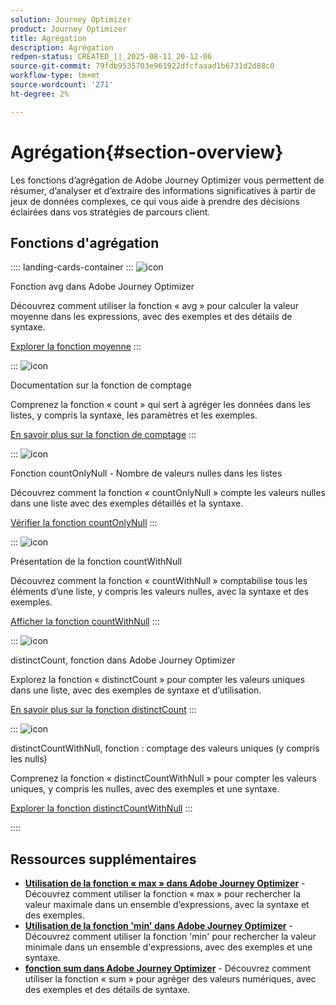 ```yaml
---
solution: Journey Optimizer
product: Journey Optimizer
title: Agrégation
description: Agrégation
redpen-status: CREATED_||_2025-08-11_20-12-06
source-git-commit: 79fdb9535703e961922dfcfaaad1b6731d2d88c0
workflow-type: tm+mt
source-wordcount: '271'
ht-degree: 2%

---
```



# Agrégation{#section-overview}

Les fonctions d’agrégation de Adobe Journey Optimizer vous permettent de résumer, d’analyser et d’extraire des informations significatives à partir de jeux de données complexes, ce qui vous aide à prendre des décisions éclairées dans vos stratégies de parcours client.

## Fonctions d&#39;agrégation

:::: landing-cards-container
:::
![icon](https://cdn.experienceleague.adobe.com/icons/code-branch.svg)

Fonction avg dans Adobe Journey Optimizer

Découvrez comment utiliser la fonction « avg » pour calculer la valeur moyenne dans les expressions, avec des exemples et des détails de syntaxe.

[Explorer la fonction moyenne](../using/building-journeys/functions/functionavg.md)
:::

:::
![icon](https://cdn.experienceleague.adobe.com/icons/code-branch.svg)

Documentation sur la fonction de comptage

Comprenez la fonction « count » qui sert à agréger les données dans les listes, y compris la syntaxe, les paramètres et les exemples.

[En savoir plus sur la fonction de comptage](../using/building-journeys/functions/functioncount.md)
:::

:::
![icon](https://cdn.experienceleague.adobe.com/icons/code-branch.svg)

Fonction countOnlyNull - Nombre de valeurs nulles dans les listes

Découvrez comment la fonction « countOnlyNull » compte les valeurs nulles dans une liste avec des exemples détaillés et la syntaxe.

[Vérifier la fonction countOnlyNull](../using/building-journeys/functions/functioncountonlynull.md)
:::

:::
![icon](https://cdn.experienceleague.adobe.com/icons/code-branch.svg)

Présentation de la fonction countWithNull

Découvrez comment la fonction « countWithNull » comptabilise tous les éléments d’une liste, y compris les valeurs nulles, avec la syntaxe et des exemples.

[Afficher la fonction countWithNull](../using/building-journeys/functions/functioncountwithnull.md)
:::

:::
![icon](https://cdn.experienceleague.adobe.com/icons/code-branch.svg)

distinctCount, fonction dans Adobe Journey Optimizer

Explorez la fonction « distinctCount » pour compter les valeurs uniques dans une liste, avec des exemples de syntaxe et d’utilisation.

[En savoir plus sur la fonction distinctCount](../using/building-journeys/functions/functiondistinctcount.md)
:::

:::
![icon](https://cdn.experienceleague.adobe.com/icons/code-branch.svg)

distinctCountWithNull, fonction : comptage des valeurs uniques (y compris les nulls)

Comprenez la fonction « distinctCountWithNull » pour compter les valeurs uniques, y compris les nulles, avec des exemples et une syntaxe.

[Explorer la fonction distinctCountWithNull](../using/building-journeys/functions/functiondistinctcountwithnull.md)
:::

::::


## Ressources supplémentaires

- **[Utilisation de la fonction « max » dans Adobe Journey Optimizer](../using/building-journeys/functions/functionmax.md)** - Découvrez comment utiliser la fonction « max » pour rechercher la valeur maximale dans un ensemble d’expressions, avec la syntaxe et des exemples.
- **[Utilisation de la fonction &#39;min&#39; dans Adobe Journey Optimizer](../using/building-journeys/functions/functionmin.md)** - Découvrez comment utiliser la fonction &#39;min&#39; pour rechercher la valeur minimale dans un ensemble d&#39;expressions, avec des exemples et une syntaxe.
- **[fonction sum dans Adobe Journey Optimizer](../using/building-journeys/functions/functionsum.md)** - Découvrez comment utiliser la fonction « sum » pour agréger des valeurs numériques, avec des exemples et des détails de syntaxe.
